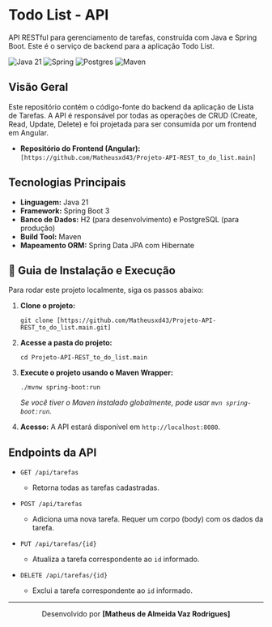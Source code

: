 # Todo List - API

API RESTful para gerenciamento de tarefas, construída com Java e Spring Boot. Este é o serviço de backend para a aplicação Todo List.

![Java 21](https://img.shields.io/badge/java-%23ED8B00.svg?style=for-the-badge&logo=openjdk&logoColor=white)
![Spring](https://img.shields.io/badge/spring-%236DB33F.svg?style=for-the-badge&logo=spring&logoColor=white)
![Postgres](https://img.shields.io/badge/postgres-%23316192.svg?style=for-the-badge&logo=postgresql&logoColor=white)
![Maven](https://img.shields.io/badge/Apache%20Maven-C71A36?style=for-the-badge&logo=Apache%20Maven&logoColor=white)

## Visão Geral

Este repositório contém o código-fonte do backend da aplicação de Lista de Tarefas. A API é responsável por todas as operações de CRUD (Create, Read, Update, Delete) e foi projetada para ser consumida por um frontend em Angular.

* **Repositório do Frontend (Angular):** `[https://github.com/Matheusxd43/Projeto-API-REST_to_do_list.main]`

## Tecnologias Principais

* **Linguagem:** Java 21
* **Framework:** Spring Boot 3
* **Banco de Dados:** H2 (para desenvolvimento) e PostgreSQL (para produção)
* **Build Tool:** Maven
* **Mapeamento ORM:** Spring Data JPA com Hibernate

## 🚀 Guia de Instalação e Execução

Para rodar este projeto localmente, siga os passos abaixo:

1.  **Clone o projeto:**
    ```shell
    git clone [https://github.com/Matheusxd43/Projeto-API-REST_to_do_list.main.git]
    ```

2.  **Acesse a pasta do projeto:**
    ```shell
    cd Projeto-API-REST_to_do_list.main
    ```

3.  **Execute o projeto usando o Maven Wrapper:**
    ```shell
    ./mvnw spring-boot:run
    ```
    *Se você tiver o Maven instalado globalmente, pode usar `mvn spring-boot:run`.*

4.  **Acesso:** A API estará disponível em `http://localhost:8080`.

## Endpoints da API

- `GET /api/tarefas`
  - Retorna todas as tarefas cadastradas.

- `POST /api/tarefas`
  - Adiciona uma nova tarefa. Requer um corpo (body) com os dados da tarefa.

- `PUT /api/tarefas/{id}`
  - Atualiza a tarefa correspondente ao `id` informado.

- `DELETE /api/tarefas/{id}`
  - Exclui a tarefa correspondente ao `id` informado.

---

<p align="center">
  Desenvolvido por <b>[Matheus de Almeida Vaz Rodrigues]</b>
</p>
